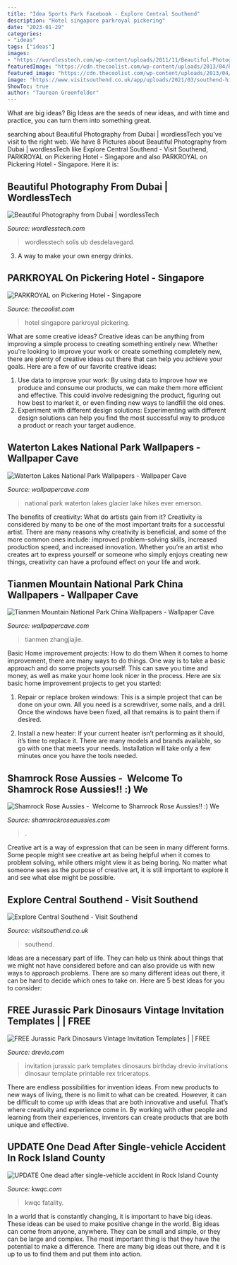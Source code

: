 ```yaml
---
title: "Idea Sports Park Facebook - Explore Central Southend"
description: "Hotel singapore parkroyal pickering"
date: "2023-01-29"
categories:
- "ideas"
tags: ["ideas"]
images:
- "https://wordlesstech.com/wp-content/uploads/2011/11/Beautiful-Photography-from-Dubai-12.jpg"
featuredImage: "https://cdn.thecoolist.com/wp-content/uploads/2013/04/PARKROYAL-on-Pickering-Hotel-Singapore-19.jpg"
featured_image: "https://cdn.thecoolist.com/wp-content/uploads/2013/04/PARKROYAL-on-Pickering-Hotel-Singapore-19.jpg"
image: "https://www.visitsouthend.co.uk/app/uploads/2021/03/southend-high-st_40941072973_o-scaled.jpg"
ShowToc: true
author: "Taurean Greenfelder"
---
```



What are big ideas?
Big Ideas are the seeds of new ideas, and with time and practice, you can turn them into something great.

	

		
searching about Beautiful Photography from Dubai | wordlessTech you've visit to the right web. We have 8 Pictures about Beautiful Photography from Dubai | wordlessTech like Explore Central Southend - Visit Southend, PARKROYAL on Pickering Hotel - Singapore and also PARKROYAL on Pickering Hotel - Singapore. Here it is:
		
    
## Beautiful Photography From Dubai | WordlessTech

<img loading=lazy src="https://wordlesstech.com/wp-content/uploads/2011/11/Beautiful-Photography-from-Dubai-12.jpg" onerror="this.onerror=null;this.src='https://tse3.mm.bing.net/th?id=OIP.gNw-_MXBK5hLIsyo8pTvpgHaLG&amp;pid=15.1';" alt="Beautiful Photography from Dubai | wordlessTech">

_Source: wordlesstech.com_

>wordlesstech solis ub desdelavegard. 

	

3. A way to make your own energy drinks.

    
## PARKROYAL On Pickering Hotel - Singapore

<img loading=lazy src="https://cdn.thecoolist.com/wp-content/uploads/2013/04/PARKROYAL-on-Pickering-Hotel-Singapore-19.jpg" onerror="this.onerror=null;this.src='https://tse3.mm.bing.net/th?id=OIP.5hqhQ_OVIfO5NoiRHWUgMwHaGB&amp;pid=15.1';" alt="PARKROYAL on Pickering Hotel - Singapore">

_Source: thecoolist.com_

>hotel singapore parkroyal pickering. 

	

What are some creative ideas?
Creative ideas can be anything from improving a simple process to creating something entirely new. Whether you're looking to improve your work or create something completely new, there are plenty of creative ideas out there that can help you achieve your goals. Here are a few of our favorite creative ideas: 
1. Use data to improve your work: By using data to improve how we produce and consume our products, we can make them more efficient and effective. This could involve redesigning the product, figuring out how best to market it, or even finding new ways to landfill the old ones. 
2. Experiment with different design solutions: Experimenting with different design solutions can help you find the most successful way to produce a product or reach your target audience.

    
## Waterton Lakes National Park Wallpapers - Wallpaper Cave

<img loading=lazy src="https://wallpapercave.com/wp/wp2121980.jpg" onerror="this.onerror=null;this.src='https://tse4.mm.bing.net/th?id=OIP.WOou4Z788fief8fT3DjxbAHaFj&amp;pid=15.1';" alt="Waterton Lakes National Park Wallpapers - Wallpaper Cave">

_Source: wallpapercave.com_

>national park waterton lakes glacier lake hikes ever emerson. 

	

The benefits of creativity: What do artists gain from it?
Creativity is considered by many to be one of the most important traits for a successful artist. There are many reasons why creativity is beneficial, and some of the more common ones include: improved problem-solving skills, increased production speed, and increased innovation. Whether you’re an artist who creates art to express yourself or someone who simply enjoys creating new things, creativity can have a profound effect on your life and work.

    
## Tianmen Mountain National Park China Wallpapers - Wallpaper Cave

<img loading=lazy src="https://wallpapercave.com/wp/wp7997674.jpg" onerror="this.onerror=null;this.src='https://tse4.mm.bing.net/th?id=OIP.nngktjWnm0aXIZRajDq66gHaJ4&amp;pid=15.1';" alt="Tianmen Mountain National Park China Wallpapers - Wallpaper Cave">

_Source: wallpapercave.com_

>tianmen zhangjiajie. 

	

Basic Home improvement projects: How to do them
When it comes to home improvement, there are many ways to do things. One way is to take a basic approach and do some projects yourself. This can save you time and money, as well as make your home look nicer in the process. Here are six basic home improvement projects to get you started:
1) Repair or replace broken windows: This is a simple project that can be done on your own. All you need is a screwdriver, some nails, and a drill. Once the windows have been fixed, all that remains is to paint them if desired.

2) Install a new heater: If your current heater isn’t performing as it should, it’s time to replace it. There are many models and brands available, so go with one that meets your needs. Installation will take only a few minutes once you have the tools needed.

    
## Shamrock Rose Aussies - ﻿﻿﻿ Welcome To Shamrock Rose Aussies!! :) We

<img loading=lazy src="http://shamrockroseaussies.com/yahoo_site_admin/assets/images/DSC_0193.265232256_std.JPG" onerror="this.onerror=null;this.src='https://tse1.mm.bing.net/th?id=OIP.lj85e7EfgKy6v4_C9fVR5wHaGM&amp;pid=15.1';" alt="Shamrock Rose Aussies - ﻿﻿﻿ Welcome to Shamrock Rose Aussies!! :) We">

_Source: shamrockroseaussies.com_

>. 

	

Creative art is a way of expression that can be seen in many different forms. Some people might see creative art as being helpful when it comes to problem solving, while others might view it as being boring. No matter what someone sees as the purpose of creative art, it is still important to explore it and see what else might be possible.

    
## Explore Central Southend - Visit Southend

<img loading=lazy src="https://www.visitsouthend.co.uk/app/uploads/2021/03/southend-high-st_40941072973_o-scaled.jpg" onerror="this.onerror=null;this.src='https://tse2.mm.bing.net/th?id=OIP.TkkrTUDDVbLnpJdaxRPBYwHaEK&amp;pid=15.1';" alt="Explore Central Southend - Visit Southend">

_Source: visitsouthend.co.uk_

>southend. 

	

Ideas are a necessary part of life. They can help us think about things that we might not have considered before and can also provide us with new ways to approach problems. There are so many different ideas out there, it can be hard to decide which ones to take on. Here are 5 best ideas for you to consider: 

    
## FREE Jurassic Park Dinosaurs Vintage Invitation Templates | | FREE

<img loading=lazy src="https://www.drevio.com/wp-content/uploads/2019/04/FREE-Dinosaurs-Triceratops-Invitation-Templates.jpg" onerror="this.onerror=null;this.src='https://tse2.mm.bing.net/th?id=OIP.8f_3fJyiWnQftkVf14djKwHaKX&amp;pid=15.1';" alt="FREE Jurassic Park Dinosaurs Vintage Invitation Templates | | FREE">

_Source: drevio.com_

>invitation jurassic park templates dinosaurs birthday drevio invitations dinosaur template printable rex triceratops. 

	

There are endless possibilities for invention ideas. From new products to new ways of living, there is no limit to what can be created. However, it can be difficult to come up with ideas that are both innovative and useful. That’s where creativity and experience come in. By working with other people and learning from their experiences, inventors can create products that are both unique and effective.

    
## UPDATE One Dead After Single-vehicle Accident In Rock Island County

<img loading=lazy src="https://gray-kwqc-prod.cdn.arcpublishing.com/resizer/J0US_aMefHvD3ddy1ssKOmFGHU0=/1200x675/smart/cloudfront-us-east-1.images.arcpublishing.com/gray/RYW4334VKFME3EDVVYRCLKY74Y.jpg" onerror="this.onerror=null;this.src='https://tse1.mm.bing.net/th?id=OIP.WbNU4Z-8JmqbCYdT5ABt0gHaEK&amp;pid=15.1';" alt="UPDATE One dead after single-vehicle accident in Rock Island County">

_Source: kwqc.com_

>kwqc fatality. 

	

In a world that is constantly changing, it is important to have big ideas. These ideas can be used to make positive change in the world. Big ideas can come from anyone, anywhere. They can be small and simple, or they can be large and complex. The most important thing is that they have the potential to make a difference. There are many big ideas out there, and it is up to us to find them and put them into action.

